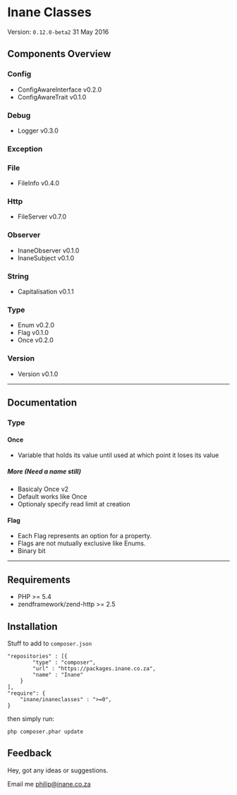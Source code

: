 # Inane Classes

Version: `0.12.0-beta2` 31 May 2016

## Components Overview

### Config

- ConfigAwareInterface v0.2.0
- ConfigAwareTrait v0.1.0

### Debug

 - Logger v0.3.0

### Exception

### File

 - FileInfo v0.4.0

### Http

 - FileServer v0.7.0
 
### Observer

 - InaneObserver v0.1.0
 - InaneSubject v0.1.0

### String

 - Capitalisation v0.1.1

### Type

 - Enum v0.2.0
 - Flag v0.1.0
 - Once v0.2.0

### Version

 - Version v0.1.0

---

## Documentation

### Type

#### Once

 - Variable that holds its value until used at which point it loses its value

##### More (Need a name still)

 - Basicaly Once v2
 - Default works like Once
 - Optionaly specify read limit at creation 

#### Flag

 - Each Flag represents an option for a property.
 - Flags are not mutually exclusive like Enums.
 - Binary bit

---

## Requirements

-   PHP \>= 5.4
-   zendframework/zend-http >= 2.5

## Installation

Stuff to add to `composer.json`

```
"repositories" : [{
        "type" : "composer",
        "url" : "https://packages.inane.co.za",
        "name" : "Inane"
    }
],
"require": {
    "inane/inaneclasses" : ">=0",
}
```

then simply run:

```
php composer.phar update
```

## Feedback

Hey, got any ideas or suggestions.

Email me <philip@inane.co.za>
